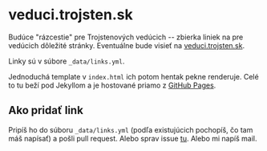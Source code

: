 veduci.trojsten.sk
==================

Budúce "rázcestie" pre Trojstenových vedúcich -- zbierka liniek na pre vedúcich dôležité stránky. Eventuálne bude visieť na [veduci.trojsten.sk](https://veduci.trojsten.sk).

Linky sú v súbore `_data/links.yml`.

Jednoduchá template v `index.html` ich potom hentak pekne renderuje. Celé to tu beží pod Jekyllom a je hostované priamo z [GitHub Pages](https://pages.github.com/).

Ako pridať link
---------------

Pripíš ho do súboru `_data/links.yml` (podľa existujúcich pochopíš, čo tam máš napísať) a pošli pull request. Alebo sprav issue [tu](https://github.com/AnotherKamila/veduci.trojsten.sk/issues/new). Alebo mi napíš mail.
